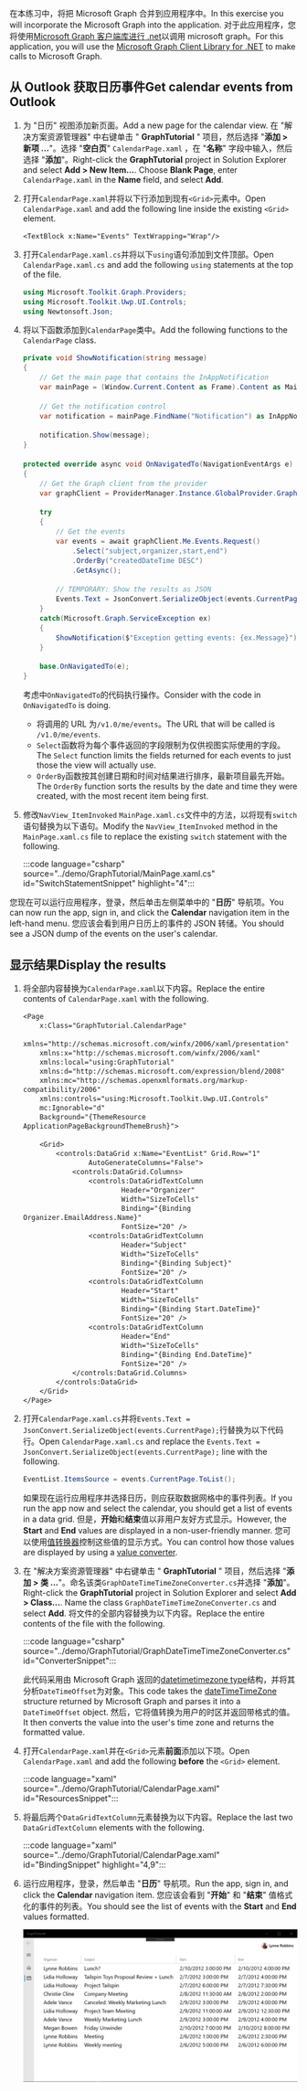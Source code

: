 <!-- markdownlint-disable MD002 MD041 -->

<span data-ttu-id="f9726-101">在本练习中，将把 Microsoft Graph 合并到应用程序中。</span><span class="sxs-lookup"><span data-stu-id="f9726-101">In this exercise you will incorporate the Microsoft Graph into the application.</span></span> <span data-ttu-id="f9726-102">对于此应用程序，您将使用[Microsoft Graph 客户端库进行 .net](https://github.com/microsoftgraph/msgraph-sdk-dotnet)以调用 microsoft graph。</span><span class="sxs-lookup"><span data-stu-id="f9726-102">For this application, you will use the [Microsoft Graph Client Library for .NET](https://github.com/microsoftgraph/msgraph-sdk-dotnet) to make calls to Microsoft Graph.</span></span>

## <a name="get-calendar-events-from-outlook"></a><span data-ttu-id="f9726-103">从 Outlook 获取日历事件</span><span class="sxs-lookup"><span data-stu-id="f9726-103">Get calendar events from Outlook</span></span>

1. <span data-ttu-id="f9726-104">为 "日历" 视图添加新页面。</span><span class="sxs-lookup"><span data-stu-id="f9726-104">Add a new page for the calendar view.</span></span> <span data-ttu-id="f9726-105">在 "解决方案资源管理器" 中右键单击 " **GraphTutorial** " 项目，然后选择 "**添加 > 新项 ...**"。选择 "**空白页**" `CalendarPage.xaml` ，在 "**名称**" 字段中输入，然后选择 "**添加**"。</span><span class="sxs-lookup"><span data-stu-id="f9726-105">Right-click the **GraphTutorial** project in Solution Explorer and select **Add > New Item...**. Choose **Blank Page**, enter `CalendarPage.xaml` in the **Name** field, and select **Add**.</span></span>

1. <span data-ttu-id="f9726-106">打开`CalendarPage.xaml`并将以下行添加到现有`<Grid>`元素中。</span><span class="sxs-lookup"><span data-stu-id="f9726-106">Open `CalendarPage.xaml` and add the following line inside the existing `<Grid>` element.</span></span>

    ```xaml
    <TextBlock x:Name="Events" TextWrapping="Wrap"/>
    ```

1. <span data-ttu-id="f9726-107">打开`CalendarPage.xaml.cs`并将以下`using`语句添加到文件顶部。</span><span class="sxs-lookup"><span data-stu-id="f9726-107">Open `CalendarPage.xaml.cs` and add the following `using` statements at the top of the file.</span></span>

    ```csharp
    using Microsoft.Toolkit.Graph.Providers;
    using Microsoft.Toolkit.Uwp.UI.Controls;
    using Newtonsoft.Json;
    ```

1. <span data-ttu-id="f9726-108">将以下函数添加到`CalendarPage`类中。</span><span class="sxs-lookup"><span data-stu-id="f9726-108">Add the following functions to the `CalendarPage` class.</span></span>

    ```csharp
    private void ShowNotification(string message)
    {
        // Get the main page that contains the InAppNotification
        var mainPage = (Window.Current.Content as Frame).Content as MainPage;

        // Get the notification control
        var notification = mainPage.FindName("Notification") as InAppNotification;

        notification.Show(message);
    }

    protected override async void OnNavigatedTo(NavigationEventArgs e)
    {
        // Get the Graph client from the provider
        var graphClient = ProviderManager.Instance.GlobalProvider.Graph;

        try
        {
            // Get the events
            var events = await graphClient.Me.Events.Request()
                .Select("subject,organizer,start,end")
                .OrderBy("createdDateTime DESC")
                .GetAsync();

            // TEMPORARY: Show the results as JSON
            Events.Text = JsonConvert.SerializeObject(events.CurrentPage);
        }
        catch(Microsoft.Graph.ServiceException ex)
        {
            ShowNotification($"Exception getting events: {ex.Message}");
        }

        base.OnNavigatedTo(e);
    }
    ```

    <span data-ttu-id="f9726-109">考虑中`OnNavigatedTo`的代码执行操作。</span><span class="sxs-lookup"><span data-stu-id="f9726-109">Consider with the code in `OnNavigatedTo` is doing.</span></span>

    - <span data-ttu-id="f9726-110">将调用的 URL 为`/v1.0/me/events`。</span><span class="sxs-lookup"><span data-stu-id="f9726-110">The URL that will be called is `/v1.0/me/events`.</span></span>
    - <span data-ttu-id="f9726-111">`Select`函数将为每个事件返回的字段限制为仅供视图实际使用的字段。</span><span class="sxs-lookup"><span data-stu-id="f9726-111">The `Select` function limits the fields returned for each events to just those the view will actually use.</span></span>
    - <span data-ttu-id="f9726-112">`OrderBy`函数按其创建日期和时间对结果进行排序，最新项目最先开始。</span><span class="sxs-lookup"><span data-stu-id="f9726-112">The `OrderBy` function sorts the results by the date and time they were created, with the most recent item being first.</span></span>

1. <span data-ttu-id="f9726-113">修改`NavView_ItemInvoked` `MainPage.xaml.cs`文件中的方法，以将现有`switch`语句替换为以下语句。</span><span class="sxs-lookup"><span data-stu-id="f9726-113">Modify the `NavView_ItemInvoked` method in the `MainPage.xaml.cs` file to replace the existing `switch` statement with the following.</span></span>

    :::code language="csharp" source="../demo/GraphTutorial/MainPage.xaml.cs" id="SwitchStatementSnippet" highlight="4":::

<span data-ttu-id="f9726-114">您现在可以运行应用程序，登录，然后单击左侧菜单中的 "**日历**" 导航项。</span><span class="sxs-lookup"><span data-stu-id="f9726-114">You can now run the app, sign in, and click the **Calendar** navigation item in the left-hand menu.</span></span> <span data-ttu-id="f9726-115">您应该会看到用户日历上的事件的 JSON 转储。</span><span class="sxs-lookup"><span data-stu-id="f9726-115">You should see a JSON dump of the events on the user's calendar.</span></span>

## <a name="display-the-results"></a><span data-ttu-id="f9726-116">显示结果</span><span class="sxs-lookup"><span data-stu-id="f9726-116">Display the results</span></span>

1. <span data-ttu-id="f9726-117">将全部内容替换为`CalendarPage.xaml`以下内容。</span><span class="sxs-lookup"><span data-stu-id="f9726-117">Replace the entire contents of `CalendarPage.xaml` with the following.</span></span>

    ```xaml
    <Page
        x:Class="GraphTutorial.CalendarPage"
        xmlns="http://schemas.microsoft.com/winfx/2006/xaml/presentation"
        xmlns:x="http://schemas.microsoft.com/winfx/2006/xaml"
        xmlns:local="using:GraphTutorial"
        xmlns:d="http://schemas.microsoft.com/expression/blend/2008"
        xmlns:mc="http://schemas.openxmlformats.org/markup-compatibility/2006"
        xmlns:controls="using:Microsoft.Toolkit.Uwp.UI.Controls"
        mc:Ignorable="d"
        Background="{ThemeResource ApplicationPageBackgroundThemeBrush}">

        <Grid>
            <controls:DataGrid x:Name="EventList" Grid.Row="1"
                    AutoGenerateColumns="False">
                <controls:DataGrid.Columns>
                    <controls:DataGridTextColumn
                            Header="Organizer"
                            Width="SizeToCells"
                            Binding="{Binding Organizer.EmailAddress.Name}"
                            FontSize="20" />
                    <controls:DataGridTextColumn
                            Header="Subject"
                            Width="SizeToCells"
                            Binding="{Binding Subject}"
                            FontSize="20" />
                    <controls:DataGridTextColumn
                            Header="Start"
                            Width="SizeToCells"
                            Binding="{Binding Start.DateTime}"
                            FontSize="20" />
                    <controls:DataGridTextColumn
                            Header="End"
                            Width="SizeToCells"
                            Binding="{Binding End.DateTime}"
                            FontSize="20" />
                </controls:DataGrid.Columns>
            </controls:DataGrid>
        </Grid>
    </Page>
    ```

1. <span data-ttu-id="f9726-118">打开`CalendarPage.xaml.cs`并将`Events.Text = JsonConvert.SerializeObject(events.CurrentPage);`行替换为以下代码行。</span><span class="sxs-lookup"><span data-stu-id="f9726-118">Open `CalendarPage.xaml.cs` and replace the `Events.Text = JsonConvert.SerializeObject(events.CurrentPage);` line with the following.</span></span>

    ```csharp
    EventList.ItemsSource = events.CurrentPage.ToList();
    ```

    <span data-ttu-id="f9726-119">如果现在运行应用程序并选择日历，则应获取数据网格中的事件列表。</span><span class="sxs-lookup"><span data-stu-id="f9726-119">If you run the app now and select the calendar, you should get a list of events in a data grid.</span></span> <span data-ttu-id="f9726-120">但是，**开始**和**结束**值以非用户友好方式显示。</span><span class="sxs-lookup"><span data-stu-id="f9726-120">However, the **Start** and **End** values are displayed in a non-user-friendly manner.</span></span> <span data-ttu-id="f9726-121">您可以使用[值转换器](https://docs.microsoft.com/uwp/api/Windows.UI.Xaml.Data.IValueConverter)控制这些值的显示方式。</span><span class="sxs-lookup"><span data-stu-id="f9726-121">You can control how those values are displayed by using a [value converter](https://docs.microsoft.com/uwp/api/Windows.UI.Xaml.Data.IValueConverter).</span></span>

1. <span data-ttu-id="f9726-122">在 "解决方案资源管理器" 中右键单击 " **GraphTutorial** " 项目，然后选择 "**添加 > 类 ...**"。命名该类`GraphDateTimeTimeZoneConverter.cs`并选择 "**添加**"。</span><span class="sxs-lookup"><span data-stu-id="f9726-122">Right-click the **GraphTutorial** project in Solution Explorer and select **Add > Class...**. Name the class `GraphDateTimeTimeZoneConverter.cs` and select **Add**.</span></span> <span data-ttu-id="f9726-123">将文件的全部内容替换为以下内容。</span><span class="sxs-lookup"><span data-stu-id="f9726-123">Replace the entire contents of the file with the following.</span></span>

    :::code language="csharp" source="../demo/GraphTutorial/GraphDateTimeTimeZoneConverter.cs" id="ConverterSnippet":::

    <span data-ttu-id="f9726-124">此代码采用由 Microsoft Graph 返回的[datetimetimezone type](/graph/api/resources/datetimetimezone?view=graph-rest-1.0)结构，并将其分析`DateTimeOffset`为对象。</span><span class="sxs-lookup"><span data-stu-id="f9726-124">This code takes the [dateTimeTimeZone](/graph/api/resources/datetimetimezone?view=graph-rest-1.0) structure returned by Microsoft Graph and parses it into a `DateTimeOffset` object.</span></span> <span data-ttu-id="f9726-125">然后，它将值转换为用户的时区并返回带格式的值。</span><span class="sxs-lookup"><span data-stu-id="f9726-125">It then converts the value into the user's time zone and returns the formatted value.</span></span>

1. <span data-ttu-id="f9726-126">打开`CalendarPage.xaml`并在`<Grid>`元素**前面**添加以下项。</span><span class="sxs-lookup"><span data-stu-id="f9726-126">Open `CalendarPage.xaml` and add the following **before** the `<Grid>` element.</span></span>

    :::code language="xaml" source="../demo/GraphTutorial/CalendarPage.xaml" id="ResourcesSnippet":::

1. <span data-ttu-id="f9726-127">将最后两个`DataGridTextColumn`元素替换为以下内容。</span><span class="sxs-lookup"><span data-stu-id="f9726-127">Replace the last two `DataGridTextColumn` elements with the following.</span></span>

    :::code language="xaml" source="../demo/GraphTutorial/CalendarPage.xaml" id="BindingSnippet" highlight="4,9":::

1. <span data-ttu-id="f9726-128">运行应用程序，登录，然后单击 "**日历**" 导航项。</span><span class="sxs-lookup"><span data-stu-id="f9726-128">Run the app, sign in, and click the **Calendar** navigation item.</span></span> <span data-ttu-id="f9726-129">您应该会看到 "**开始**" 和 "**结束**" 值格式化的事件的列表。</span><span class="sxs-lookup"><span data-stu-id="f9726-129">You should see the list of events with the **Start** and **End** values formatted.</span></span>

    ![事件表的屏幕截图](./images/add-msgraph-01.png)
